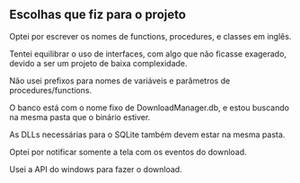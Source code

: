 ## Escolhas que fiz para o projeto
Optei por escrever os nomes de functions, procedures, e classes em inglês.

Tentei equilibrar o uso de interfaces, com algo que não ficasse exagerado, devido a ser um projeto de baixa complexidade.

Não usei prefixos para nomes de variáveis e parâmetros de procedures/functions.

O banco está com o nome fixo de DownloadManager.db, e estou buscando na mesma pasta que o binário estiver.

As DLLs necessárias para o SQLite também devem estar na mesma pasta.

Optei por notificar somente a tela com os eventos do download.

Usei a API do windows para fazer o download.



